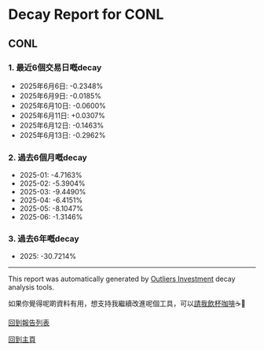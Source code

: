 # Decay Report for CONL

## CONL

### 1. 最近6個交易日嘅decay

- 2025年6月6日: -0.2348%
- 2025年6月9日: -0.0185%
- 2025年6月10日: -0.0600%
- 2025年6月11日: +0.0307%
- 2025年6月12日: -0.1463%
- 2025年6月13日: -0.2962%

### 2. 過去6個月嘅decay

- 2025-01: -4.7163%
- 2025-02: -5.3904%
- 2025-03: -9.4490%
- 2025-04: -6.4151%
- 2025-05: -8.1047%
- 2025-06: -1.3146%

### 3. 過去6年嘅decay

- 2025: -30.7214%

------------------------------
This report was automatically generated by [Outliers Investment](https://outliersecon.github.io/Outliers-Investment/) decay analysis tools.

如果你覺得呢啲資料有用，想支持我繼續改進呢個工具，可以[請我飲杯咖啡](https://buymeacoffee.com/outliersecon)☕🙏

[回到報告列表](https://outliersecon.github.io/Outliers-Investment/reports/reports_public)

[回到主頁](https://outliersecon.github.io/Outliers-Investment/)